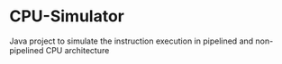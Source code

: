 # CPU-Simulator
Java project to simulate the instruction execution in pipelined and non-pipelined CPU architecture
